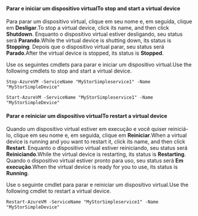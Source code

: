 #### <a name="to-stop-and-start-a-virtual-device"></a><span data-ttu-id="cf1e4-101">Parar e iniciar um dispositivo virtual</span><span class="sxs-lookup"><span data-stu-id="cf1e4-101">To stop and start a virtual device</span></span>
<span data-ttu-id="cf1e4-102">Para parar um dispositivo virtual, clique em seu nome e, em seguida, clique em **Desligar**.</span><span class="sxs-lookup"><span data-stu-id="cf1e4-102">To stop a virtual device, click its name, and then click **Shutdown**.</span></span> <span data-ttu-id="cf1e4-103">Enquanto o dispositivo virtual estiver desligando, seu status será **Parando**.</span><span class="sxs-lookup"><span data-stu-id="cf1e4-103">While the virtual device is shutting down, its status is **Stopping**.</span></span> <span data-ttu-id="cf1e4-104">Depois que o dispositivo virtual parar, seu status será **Parado**.</span><span class="sxs-lookup"><span data-stu-id="cf1e4-104">After the virtual device is stopped, its status is **Stopped**.</span></span>

<span data-ttu-id="cf1e4-105">Use os seguintes cmdlets para parar e iniciar um dispositivo virtual.</span><span class="sxs-lookup"><span data-stu-id="cf1e4-105">Use the following cmdlets to stop and start a virtual device.</span></span>

`Stop-AzureVM -ServiceName "MyStorSimpleservice1" -Name "MyStorSimpleDevice"`

`Start-AzureVM -ServiceName "MyStorSimpleservice1" -Name "MyStorSimpleDevice"`

#### <a name="to-restart-a-virtual-device"></a><span data-ttu-id="cf1e4-106">Parar e reiniciar um dispositivo virtual</span><span class="sxs-lookup"><span data-stu-id="cf1e4-106">To restart a virtual device</span></span>
<span data-ttu-id="cf1e4-107">Quando um dispositivo virtual estiver em execução e você quiser reiniciá-lo, clique em seu nome e, em seguida, clique em **Reiniciar**.</span><span class="sxs-lookup"><span data-stu-id="cf1e4-107">When a virtual device is running and you want to restart it, click its name, and then click **Restart**.</span></span> <span data-ttu-id="cf1e4-108">Enquanto o dispositivo virtual estiver reiniciando, seu status será **Reiniciando**.</span><span class="sxs-lookup"><span data-stu-id="cf1e4-108">While the virtual device is restarting, its status is **Restarting**.</span></span> <span data-ttu-id="cf1e4-109">Quando o dispositivo virtual estiver pronto para uso, seu status será **Em execução**.</span><span class="sxs-lookup"><span data-stu-id="cf1e4-109">When the virtual device is ready for you to use, its status is **Running**.</span></span>

<span data-ttu-id="cf1e4-110">Use o seguinte cmdlet para parar e reiniciar um dispositivo virtual.</span><span class="sxs-lookup"><span data-stu-id="cf1e4-110">Use the following cmdlet to restart a virtual device.</span></span>

`Restart-AzureVM -ServiceName "MyStorSimpleservice1" -Name "MyStorSimpleDevice"`

